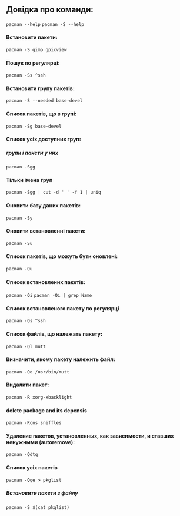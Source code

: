 ## Довідка про команди:
```pacman --help```
```pacman -S --help```

#### Встановити пакети:
```pacman -S gimp gpicview```

#### Пошук по регулярці:
```pacman -Ss ^ssh```

#### Встановити групу пакетів:
```pacman -S --needed base-devel```

#### Список пакетів, що в групі:
```pacman -Sg base-devel```

#### Список усіх доступних груп:
##### групи і пакети у них
```pacman -Sgg```
#### Тільки імена груп
```pacman -Sgg | cut -d ' ' -f 1 | uniq```

#### Оновити базу даних пакетів:
```pacman -Sy```

#### Оновити встановленні пакети:
```pacman -Su```

#### Список пакетів, що можуть бути оновлені:
```pacman -Qu```

#### Список встановлених пакетів:
```pacman -Qi```
```pacman -Qi | grep Name```

#### Список встановленого пакету по регулярці
```pacman -Qs ^ssh```

#### Список файлів, що належать пакету: ####

```pacman -Ql mutt```

#### Визначити, якому пакету належить файл:
```pacman -Qo /usr/bin/mutt```

#### Видалити пакет:
```pacman -R xorg-xbacklight```

#### delete package and its depensis
```pacman -Rcns sniffles```

#### Удаление пакетов, установленных, как зависимости, и ставших ненужными (autoremove):
```pacman -Qdtq```

#### Список усіх пакетів
```pacman -Qqe > pkglist```

##### Встановити пакети з файлу
```pacman -S $(cat pkglist)```
